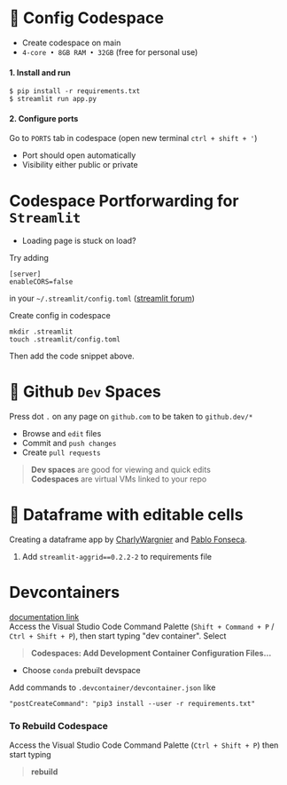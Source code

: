 # 🚀 Config Codespace

+ Create codespace on main 
+ `4-core • 8GB RAM • 32GB` (free for personal use)

#### 1. Install and run
```
$ pip install -r requirements.txt
$ streamlit run app.py
```

#### 2. Configure ports
Go to `PORTS` tab in codespace (open new terminal `ctrl + shift + '`)
* Port should open automatically 
* Visibility either public or private


# Codespace Portforwarding for `Streamlit`

* Loading page is stuck on load?

Try adding
```
[server]
enableCORS=false
```
in your `~/.streamlit/config.toml` ([streamlit forum](https://discuss.streamlit.io/t/ec2-streamlit-stuck-on-loading-screen-while-running-streamlit-hello/276))

Create config in codespace
```
mkdir .streamlit
touch .streamlit/config.toml
```
Then add the code snippet above.


# 👀 Github `Dev` Spaces
Press dot `.` on any page on `github.com` to be taken to `github.dev/*`
* Browse and `edit` files
* Commit and `push changes`
* Create `pull requests` 

> **Dev spaces** are good for viewing and quick edits  
> **Codespaces** are virtual VMs linked to your repo

# 💾 Dataframe with editable cells
Creating a dataframe app by [CharlyWargnier](https://github.com/streamlit/example-app-editable-dataframe) and [Pablo Fonseca](https://github.com/PablocFonseca).  
1. Add `streamlit-aggrid==0.2.2-2` to requirements file

# Devcontainers
[documentation link](https://docs.github.com/en/codespaces/setting-up-your-project-for-codespaces/introduction-to-dev-containers#using-a-predefined-dev-container-configuration)  
Access the Visual Studio Code Command Palette (`Shift + Command + P` / `Ctrl + Shift + P`), then start typing "dev container". Select  
> **Codespaces: Add Development Container Configuration Files...**

* Choose `conda` prebuilt devspace

Add commands to `.devcontainer/devcontainer.json` like
```
"postCreateCommand": "pip3 install --user -r requirements.txt"
```
### To Rebuild Codespace
Access the Visual Studio Code Command Palette (`Ctrl + Shift + P`) then start typing 
> **rebuild**